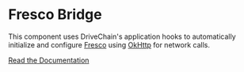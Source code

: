 Fresco Bridge
=============

This component uses DriveChain's application hooks to automatically
initialize and configure [Fresco] using [OkHttp] for network calls.

[Fresco]: http://frescolib.org/
[OkHttp]: http://square.github.io/okhttp/

[Read the Documentation](https://drivechain.inkapplications.com/fresco-bridge)
